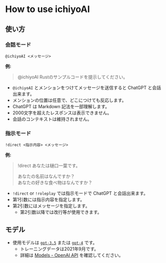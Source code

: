# How to use ichiyoAI 

## 使い方

### 会話モード

```
@ichiyoAI <メッセージ>
```

**例:**
> @ichiyoAI Rustのサンプルコードを提示してください。

- `@ichiyoAI` とメンションをつけてメッセージを送信すると ChatGPT と会話出来ます。
- メンションの位置は任意で、どこにつけても反応します。
- ChatGPT は Markdown 記法を一部理解します。
- 2000文字を超えたレスポンスは表示できません。
- 会話のコンテキストは維持されません。

### 指示モード

```
!direct <指示内容> <メッセージ>
```

**例:**
> !direct あなたは樋口一葉です。 
> 
> あなたの名前はなんですか？  
> あなたの好きな食べ物はなんですか？

- `!direct` or `!roleplay` では指示モードで ChatGPT と会話出来ます。
- 第1引数には指示内容を指定します。
- 第2引数にはメッセージを指定します。
  - 第2引数以降では改行等が使用できます。

## モデル

- 使用モデルは [`gpt-3.5`](https://platform.openai.com/docs/models/gpt-3-5) または [`gpt-4`](https://platform.openai.com/docs/models/gpt-4) です。
  - トレーニングデータは2021年9月です。
  - 詳細は [Models - OpenAI API](https://platform.openai.com/docs/models/overview) を確認してください。

## 
